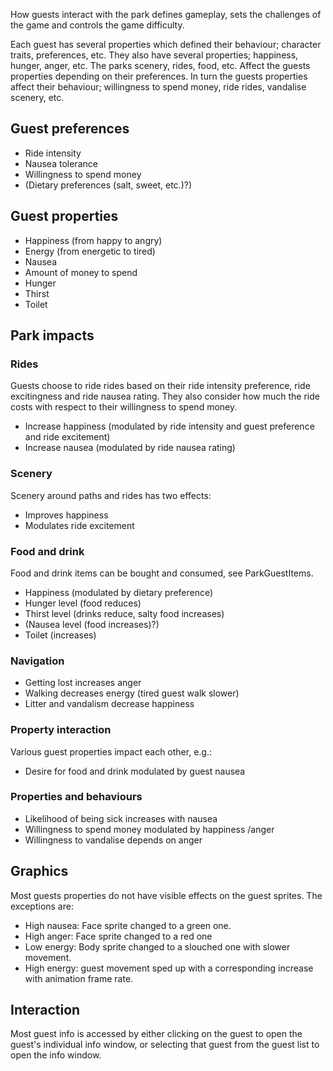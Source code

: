 How guests interact with the park defines gameplay, sets the challenges of the game and controls the game difficulty.

Each guest has several properties which defined their behaviour; character traits, preferences, etc. They also have several properties; happiness, hunger, anger, etc. The parks scenery, rides, food, etc. Affect the guests properties depending on their preferences. In turn the guests properties affect their behaviour; willingness to spend money, ride rides, vandalise scenery, etc.

## Guest preferences ##
  * Ride intensity
  * Nausea tolerance
  * Willingness to spend money
  * (Dietary preferences (salt, sweet, etc.)?)

## Guest properties ##
  * Happiness (from happy to angry)
  * Energy (from energetic to tired)
  * Nausea
  * Amount of money to spend
  * Hunger
  * Thirst
  * Toilet

## Park impacts ##
### Rides ###
Guests choose to ride rides based on their ride intensity preference, ride excitingness and ride nausea rating. They also consider how much the ride costs with respect to their willingness to spend money.
  * Increase happiness (modulated by ride intensity and guest preference and ride excitement)
  * Increase nausea (modulated by ride nausea rating)

### Scenery ###
Scenery around paths and rides has two effects:
  * Improves happiness
  * Modulates ride excitement

### Food and drink ###
Food and drink items can be bought and consumed, see ParkGuestItems.
  * Happiness (modulated by dietary preference)
  * Hunger level (food reduces)
  * Thirst level (drinks reduce, salty food increases)
  * (Nausea level (food increases)?)
  * Toilet (increases)

### Navigation ###
  * Getting lost increases anger
  * Walking decreases energy (tired guest walk slower)
  * Litter and vandalism decrease happiness

### Property interaction ###
Various guest properties impact each other, e.g.:
  * Desire for food and drink modulated by guest nausea

### Properties and behaviours ###
  * Likelihood of being sick increases with nausea
  * Willingness to spend money modulated by happiness /anger
  * Willingness to vandalise depends on anger

## Graphics ##
Most guests properties do not have visible effects on the guest sprites. The exceptions are:
  * High nausea: Face sprite changed to a green one.
  * High anger: Face sprite changed to a red one
  * Low energy: Body sprite changed to a slouched one with slower movement.
  * High energy: guest movement sped up with a corresponding increase with animation frame rate.

## Interaction ##
Most guest info is accessed by either clicking on the guest to open the guest's individual info window, or selecting that guest from the guest list to open the info window.